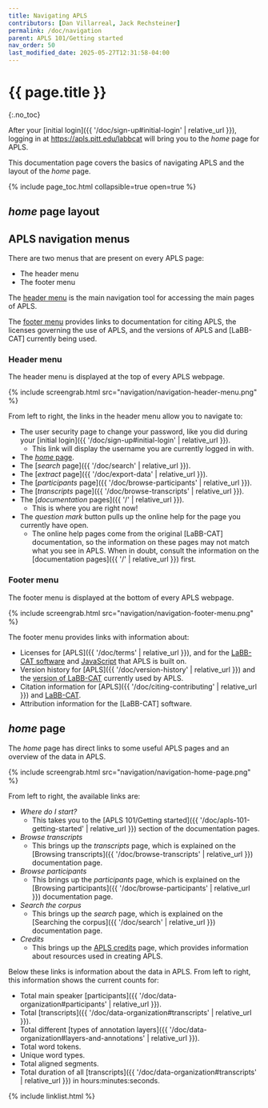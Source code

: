 ```yaml
---
title: Navigating APLS
contributors: [Dan Villarreal, Jack Rechsteiner]
permalink: /doc/navigation
parent: APLS 101/Getting started
nav_order: 50
last_modified_date: 2025-05-27T12:31:58-04:00
---
```


# {{ page.title }}
{:.no_toc}

After your [initial login]({{ '/doc/sign-up#initial-login' | relative_url }}), logging in at <https://apls.pitt.edu/labbcat> will bring you to the _home_ page for APLS.

This documentation page covers the basics of navigating APLS and the layout of the _home_ page.

{% include page_toc.html collapsible=true open=true %}

## _home_ page layout

<!-- creating blank section for Dan to add screengrabs and such -->

## APLS navigation menus

There are two menus that are present on every APLS page:

- The <span class="keyterm">header menu</span>
- The <span class="keyterm">footer menu</span>

The [header menu](#header-menu) is the main navigation tool for accessing the main pages of APLS.

The [footer menu](#footer-menu) provides links to documentation for citing APLS, the licenses governing the use of APLS, and the versions of APLS and [LaBB-CAT] currently being used.

### Header menu

The <span class="keyterm">header menu</span> is displayed at the top of every APLS webpage.

{% include screengrab.html src="navigation/navigation-header-menu.png" %}

From left to right, the links in the <span class="keyterm">header menu</span> allow you to navigate to:

- The user security page to change your password, like you did during your [initial login]({{ '/doc/sign-up#initial-login' | relative_url }}).
  - This link will display the username you are currently logged in with.
- The [_home_ page](#home-page).
- The [_search_ page]({{ '/doc/search' | relative_url }}).
- The [_extract_ page]({{ '/doc/export-data' | relative_url }}).
- The [_participants_ page]({{ '/doc/browse-participants' | relative_url }}).
- The [_transcripts_ page]({{ '/doc/browse-transcripts' | relative_url }}).
- The [_documentation_ pages]({{ '/' | relative_url }}).
  - This is where you are right now!
- The *question mark* button pulls up the online help for the page you currently have open.
  - The online help pages come from the original [LaBB-CAT] documentation, so the information on these pages may not match what you see in APLS.
    When in doubt, consult the information on the [documentation pages]({{ '/' | relative_url }}) first.

### Footer menu

The <span class="keyterm">footer menu</span> is displayed at the bottom of every APLS webpage.

{% include screengrab.html src="navigation/navigation-footer-menu.png" %}

The <span class="keyterm">footer menu</span> provides links with information about:

- Licenses for [APLS]({{ '/doc/terms' | relative_url }}), and for the [LaBB-CAT software](https://apls.pitt.edu/labbcat/agpl.txt) and [JavaScript](https://apls.pitt.edu/labbcat/credits#jslicense-labels1) that APLS is built on.
- Version history for [APLS]({{ '/doc/version-history' | relative_url }}) and the [version of LaBB-CAT](https://apls.pitt.edu/labbcat/version) currently used by APLS.
- Citation information for [APLS]({{ '/doc/citing-contributing' | relative_url }}) and [LaBB-CAT](https://labbcat.canterbury.ac.nz/howto/cite).
- Attribution information for the [LaBB-CAT] software.

## _home_ page

The _home_ page has direct links to some useful APLS pages and an overview of the data in APLS.

{% include screengrab.html src="navigation/navigation-home-page.png" %}

From left to right, the available links are:

- *Where do I start?*
  - This takes you to the [APLS 101/Getting started]({{ '/doc/apls-101-getting-started' | relative_url }}) section of the documentation pages.
- *Browse transcripts*
  - This brings up the _transcripts_ page, which is explained on the [Browsing transcripts]({{ '/doc/browse-transcripts' | relative_url }}) documentation page.
- *Browse participants*
  - This brings up the _participants_ page, which is explained on the [Browsing participants]({{ '/doc/browse-participants' | relative_url }}) documentation page.
- *Search the corpus*
  - This brings up the _search_ page, which is explained on the [Searching the corpus]({{ '/doc/search' | relative_url }}) documentation page.
- *Credits*
  - This brings up the [APLS credits](https://apls.pitt.edu/labbcat/credits) page, which provides information about resources used in creating APLS.

Below these links is information about the data in APLS.
From left to right, this information shows the current counts for:

- Total main speaker [participants]({{ '/doc/data-organization#participants' | relative_url }}).
- Total [transcripts]({{ '/doc/data-organization#transcripts' | relative_url }}).
- Total different [types of annotation layers]({{ '/doc/data-organization#layers-and-annotations' | relative_url }}).
- Total <span class="layer">word</span> tokens.
- Unique <span class="layer">word</span> types.
- Total aligned <span class="layer">segment</span>s.
- Total <span class="transcript-attr">duration</span> of all [transcripts]({{ '/doc/data-organization#transcripts' | relative_url }}) in hours:minutes:seconds.

{% include linklist.html %}

